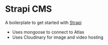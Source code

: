 # Strapi CMS

A boilerplate to get started with [Strapi](https://strapi.io)

- Uses mongoose to connect to Atlas
- Uses Cloudinary for image and video hosting
